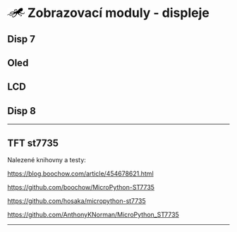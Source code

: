 # ![logo](img/logo_small.png) Zobrazovací moduly - displeje

## Disp 7 

## Oled

## LCD

## Disp 8

---

## TFT st7735





Nalezené knihovny a testy:

https://blog.boochow.com/article/454678621.html

https://github.com/boochow/MicroPython-ST7735

https://github.com/hosaka/micropython-st7735

https://github.com/AnthonyKNorman/MicroPython_ST7735

---